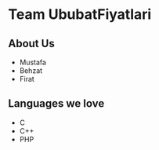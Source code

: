 # Team UbubatFiyatlari


## About Us
- Mustafa
- Behzat
- Firat

## Languages we love
- C
- C++
- PHP
